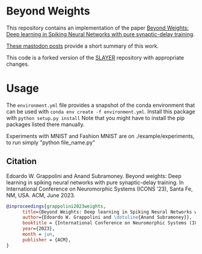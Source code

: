 # Beyond Weights
This repository contains an implementation of the paper [Beyond Weights: Deep learning in Spiking Neural Networks with pure synaptic-delay training](https://arxiv.org/abs/2306.06237).

[These mastodon posts](https://sigmoid.social/@anandsubramoney/110819773391545444) provide a short summary of this work.

This code is a forked version of the [SLAYER](https://github.com/bamsumit/slayerPytorch) repository with appropriate changes.

# Usage #
The `environment.yml` file provides a snapshot of the conda environment that can be used with `conda env create -f
environment.yml`. 
Install this package with `python setup.py install`
Note that you might have to install the pip packages listed there manually.

Experiments with MNIST and Fashion MNIST are on ./example/experiments, to run simply "python file_name.py"


## Citation ##
Edoardo W. Grappolini and Anand Subramoney. Beyond weights: Deep learning in spiking neural networks with pure synaptic-delay training. In International Conference on Neuromorphic Systems (ICONS ’23), Santa Fe, NM, USA. ACM, June 2023.

```bibtex
@inproceedings{grappolini2023weights,
      title={Beyond Weights: Deep learning in Spiking Neural Networks with pure synaptic-delay training}, 
      author={Edoardo W. Grappolini and \dotuline{Anand Subramoney}},
      booktitle = {International Conference on Neuromorphic Systems (ICONS '23), Santa Fe, NM, USA},
      year={2023},
      month = jun,
      publisher = {ACM},
}
```
